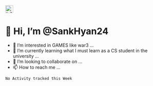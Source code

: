 ##  <img src="https://user-images.githubusercontent.com/1303154/88677602-1635ba80-d120-11ea-84d8-d263ba5fc3c0.gif" width="24px" alt="hi"> 
# 👋 Hi, I’m @SankHyan24
- 👀 I’m interested in GAMES like war3 ...
- 🌱 I’m currently learning what I must learn as a CS student in the university ...
- 💞️ I’m looking to collaborate on ...
- 📫 How to reach me ...

<!---
SankHyan24/SankHyan24 is a ✨ special ✨ repository because its `README.md` (this file) appears on your GitHub profile.
You can click the Preview link to take a look at your changes.
--->
<!--START_SECTION:waka-->
```text
No Activity tracked this Week
```
<!--END_SECTION:waka-->
